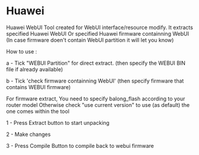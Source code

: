 # Huawei

Huawei WebUI Tool created for WebUI interface/resource modify.
It extracts specified Huawei WebUI Or specified Huawei firmware containning WebUI 
(In case firmware doen't contain WebUI partition it will let you know)

How to use :

a - Tick "WEBUI Partition" for direct  extract. (then specify the WEBUI BIN file if already available)

b - Tick 'check firmware containning WebUI' (then specify firmware that contains WEBUI firmware) 

For firmware extract, You need to specify balong_flash according to your router model 
Otherwise check "use current version" to use (as default) the one comes within the tool

1 - Press Extract button to start unpacking

2 - Make changes

3 - Press Compile Button to compile back to webui firmware
